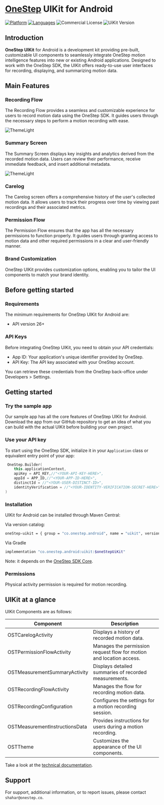 # [OneStep](https://www.onestep.co/) UIKit for Android

[![Platform](https://img.shields.io/badge/platform-Android-green.svg)](https://github.com/OneStepRND/onestep-sdk-android-samples/tree/main/UiKitSample)
[![Languages](https://img.shields.io/badge/language-Kotlin-orange.svg)](https://github.com/OneStepRND/onestep-sdk-android-samples/tree/main/UiKitSample)
![Commercial License](https://img.shields.io/badge/license-Commercial-green.svg)
![UiKit Version](https://img.shields.io/badge/version-1.1.2-blue.svg)

## Introduction

**OneStep UIKit** for Android is a development kit providing pre-built, customizable UI components to seamlessly integrate OneStep motion intelligence features into new or existing Android applications. Designed to work with the OneStep SDK, the UIKit offers ready-to-use user interfaces for recording, displaying, and summarizing motion data. 

## Main Features

### Recording Flow

The Recording Flow provides a seamless and customizable experience for users to record motion data using the OneStep SDK. It guides users through the necessary steps to perform a motion recording with ease.

![ThemeLight](https://glorious-caboc-cd3.notion.site/image/https%3A%2F%2Fprod-files-secure.s3.us-west-2.amazonaws.com%2F6bffdf7a-2c2e-49a1-9e0f-293395486e36%2F594d95f6-77ce-40d7-8aff-66c548dbeb43%2FScreenshot_2024-09-19_at_10.49.23.png?table=block&id=fff96ca2-482b-81bd-b8ef-e8c0add5ebab&spaceId=6bffdf7a-2c2e-49a1-9e0f-293395486e36&width=2000&userId=&cache=v2)

### Summary Screen

The Summary Screen displays key insights and analytics derived from the recorded motion data. Users can review their performance, receive immediate feedback, and insert additional metadata.

![ThemeLight](https://glorious-caboc-cd3.notion.site/image/https%3A%2F%2Fprod-files-secure.s3.us-west-2.amazonaws.com%2F6bffdf7a-2c2e-49a1-9e0f-293395486e36%2F47fd8337-0fe8-444a-89e9-04a264ece860%2FScreenshot_2024-09-19_at_10.51.24.png?table=block&id=fff96ca2-482b-816d-82c3-d173a5667ec4&spaceId=6bffdf7a-2c2e-49a1-9e0f-293395486e36&width=2000&userId=&cache=v2)

### Carelog

The Carelog screen offers a comprehensive history of the user's collected motion data. It allows users to track their progress over time by viewing past recordings and their associated metrics.

### Permission Flow

The Permission Flow ensures that the app has all the necessary permissions to function properly. It guides users through granting access to motion data and other required permissions in a clear and user-friendly manner.

### Brand Customization

OneStep UIKit provides customization options, enabling you to tailor the UI components to match your brand identity.

## Before getting started

### Requirements

The minimum requirements for OneStep UIKit for Android are:

- API version 26+

### API Keys

Before integrating OneStep UIKit, you need to obtain your API credentials:

- App ID: Your application's unique identifier provided by OneStep.
- API Key: The API key associated with your OneStep account.

You can retrieve these credentials from the OneStep back-office under Developers > Settings.

## Getting started

### Try the sample app

Our sample app has all the core features of OneStep UIKit for Android. Download the app from our GitHub repository to get an idea of what you can build with the actual UIKit before building your own project.

### Use your API key
To start using the OneStep SDK, initialize it in your `Application` class or equivalent entry point of your app:

```kotlin
 OneStep.Builder(
    this.applicationContext,
    apiKey = API_KEY,//"<YOUR-API-KEY-HERE>",
    appId = APP_ID,//"<YOUR-APP-ID-HERE>",
    distinctId = //"<YOUR-USER-DISTINCT-ID>",
    identityVerification = //"<YOUR-IDENTITY-VERIFICATION-SECRET-HERE>", // or null if in development
)
```

### Installation
UIKit for Android can be installed through Maven Central:

Via version catalog:
```bash
oneStep-uikit = { group = "co.onestep.android", name = "uikit", version.ref = "oneStepUiKit" }
```
Via Gradle
```Bash
implementation "co.onestep.android:uikit:$oneStepUiKit"

```
Note: it depends on the [OneStep SDK Core](https://central.sonatype.com/artifact/co.onestep.android/core).

### Permissions
Physical activity permission is required for motion recording.

## UIKit at a glance

UIKit Components are as follows:

| Component                     |Description|
|-------------------------------|---|
| OSTCarelogActivity            |Displays a history of recorded motion data.|
| OSTPermissionFlowActivity     |Manages the permission request flow for motion and location access.|
| OSTMeasurementSummaryActivity |Displays detailed summaries of recorded measurements.|
| OSTRecordingFlowActivity      |Manages the flow for recording motion data.|
| OSTRecordingConfiguration     |Configures the settings for a motion recording session.|
| OSTMeasurementInstructionsData|Provides instructions for users during a motion recording.|
| OSTTheme                      |Customizes the appearance of the UI components.|

Take a look at the [technical documentation](https://glorious-caboc-cd3.notion.site/OneStep-SDK-Core-Android-bbca1bea365f44e7bd12a105f772df93).

## Support

For support, additional information, or to report issues, please contact `shahar@onestep.co`.


